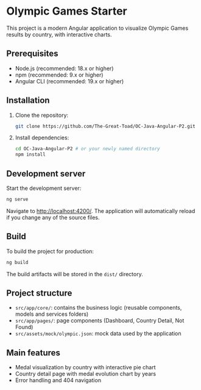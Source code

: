 # Olympic Games Starter

This project is a modern Angular application to visualize Olympic Games results by country, with interactive charts.

## Prerequisites

- Node.js (recommended: 18.x or higher)
- npm (recommended: 9.x or higher)
- Angular CLI (recommended: 19.x or higher)

## Installation

1. Clone the repository:
   ```sh
   git clone https://github.com/The-Great-Toad/OC-Java-Angular-P2.git
   ```
2. Install dependencies:
   ```sh
   cd OC-Java-Angular-P2 # or your newly named directory
   npm install
   ```

## Development server

Start the development server:

```sh
ng serve
```

Navigate to [http://localhost:4200/](http://localhost:4200/). The application will automatically reload if you change any of the source files.

## Build

To build the project for production:

```sh
ng build
```

The build artifacts will be stored in the `dist/` directory.

## Project structure

- `src/app/core/`: contains the business logic (reusable components, models and services folders)
- `src/app/pages/`: page components (Dashboard, Country Detail, Not Found)
- `src/assets/mock/olympic.json`: mock data used by the application

## Main features

- Medal visualization by country with interactive pie chart
- Country detail page with medal evolution chart by years
- Error handling and 404 navigation
